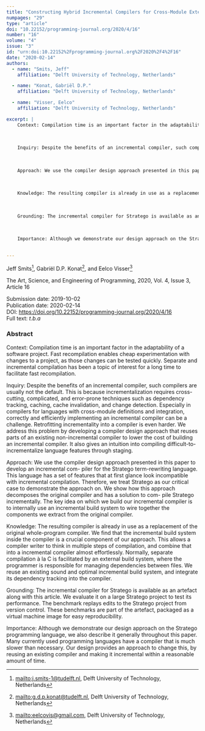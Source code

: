 ```yaml
---
title: "Constructing Hybrid Incremental Compilers for Cross-Module Extensibility with an Internal Build System"
numpages: "29"
type: "article"
doi: "10.22152/programming-journal.org/2020/4/16"
number: "16"
volume: "4"
issue: "3"
id: "urn:doi:10.22152%2Fprogramming-journal.org%2F2020%2F4%2F16"
date: "2020-02-14"
authors: 
  - name: "Smits, Jeff"
    affiliation: "Delft University of Technology, Netherlands"

  - name: "Konat, Gabriël D.P."
    affiliation: "Delft University of Technology, Netherlands"

  - name: "Visser, Eelco"
    affiliation: "Delft University of Technology, Netherlands"

excerpt: |
    Context: Compilation time is an important factor in the adaptability of a software project. Fast recompilation enables cheap experimentation with changes to a project, as those changes can be tested quickly. Separate and incremental compilation has been a topic of interest for a long time to facilitate fast recompilation. 
    
    
    
    Inquiry: Despite the benefits of an incremental compiler, such compilers are usually not the default. This is because incrementalization requires cross-cutting, complicated, and error-prone techniques such as dependency tracking, caching, cache invalidation, and change detection. Especially in compilers for languages with cross-module definitions and integration, correctly and efficiently implementing an incremental compiler can be a challenge. Retrofitting incrementality into a compiler is even harder. We address this problem by developing a compiler design approach that reuses parts of an existing non-incremental compiler to lower the cost of building an incremental compiler. It also gives an intuition into compiling difficult-to-incrementalize language features through staging.
    
    
    
    Approach: We use the compiler design approach presented in this paper to develop an incremental com- piler for the Stratego term-rewriting language. This language has a set of features that at first glance look incompatible with incremental compilation. Therefore, we treat Stratego as our critical case to demonstrate the approach on. We show how this approach decomposes the original compiler and has a solution to com- pile Stratego incrementally. The key idea on which we build our incremental compiler is to internally use an incremental build system to wire together the components we extract from the original compiler. 
    
    
    
    Knowledge: The resulting compiler is already in use as a replacement of the original whole-program compiler. We find that the incremental build system inside the compiler is a crucial component of our approach. This allows a compiler writer to think in multiple steps of compilation, and combine that into a incremental compiler almost effortlessly. Normally, separate compilation à la C is facilitated by an external build system, where the programmer is responsible for managing dependencies between files. We reuse an existing sound and optimal incremental build system, and integrate its dependency tracking into the compiler.
    
    
    
    Grounding: The incremental compiler for Stratego is available as an artefact along with this article. We evaluate it on a large Stratego project to test its performance. The benchmark replays edits to the Stratego project from version control. These benchmarks are part of the artefact, packaged as a virtual machine image for easy reproducibility.
    
    
    
    Importance: Although we demonstrate our design approach on the Stratego programming language, we also describe it generally throughout this paper. Many currently used programming languages have a compiler that is much slower than necessary. Our design provides an approach to change this, by reusing an existing compiler and making it incremental within a reasonable amount of time.
    

---
```

Jeff Smits[^1], Gabriël D.P. Konat[^2], and Eelco Visser[^3]

The Art, Science, and Engineering of Programming, 2020, Vol. 4, Issue 3, Article 16

Submission date: 2019-10-02  
Publication date: 2020-02-14  
DOI: <https://doi.org/10.22152/programming-journal.org/2020/4/16>  
Full text: *t.b.a*  


### Abstract
Context: Compilation time is an important factor in the adaptability of a software project. Fast recompilation enables cheap experimentation with changes to a project, as those changes can be tested quickly. Separate and incremental compilation has been a topic of interest for a long time to facilitate fast recompilation. 



Inquiry: Despite the benefits of an incremental compiler, such compilers are usually not the default. This is because incrementalization requires cross-cutting, complicated, and error-prone techniques such as dependency tracking, caching, cache invalidation, and change detection. Especially in compilers for languages with cross-module definitions and integration, correctly and efficiently implementing an incremental compiler can be a challenge. Retrofitting incrementality into a compiler is even harder. We address this problem by developing a compiler design approach that reuses parts of an existing non-incremental compiler to lower the cost of building an incremental compiler. It also gives an intuition into compiling difficult-to-incrementalize language features through staging.



Approach: We use the compiler design approach presented in this paper to develop an incremental com- piler for the Stratego term-rewriting language. This language has a set of features that at first glance look incompatible with incremental compilation. Therefore, we treat Stratego as our critical case to demonstrate the approach on. We show how this approach decomposes the original compiler and has a solution to com- pile Stratego incrementally. The key idea on which we build our incremental compiler is to internally use an incremental build system to wire together the components we extract from the original compiler. 



Knowledge: The resulting compiler is already in use as a replacement of the original whole-program compiler. We find that the incremental build system inside the compiler is a crucial component of our approach. This allows a compiler writer to think in multiple steps of compilation, and combine that into a incremental compiler almost effortlessly. Normally, separate compilation à la C is facilitated by an external build system, where the programmer is responsible for managing dependencies between files. We reuse an existing sound and optimal incremental build system, and integrate its dependency tracking into the compiler.



Grounding: The incremental compiler for Stratego is available as an artefact along with this article. We evaluate it on a large Stratego project to test its performance. The benchmark replays edits to the Stratego project from version control. These benchmarks are part of the artefact, packaged as a virtual machine image for easy reproducibility.



Importance: Although we demonstrate our design approach on the Stratego programming language, we also describe it generally throughout this paper. Many currently used programming languages have a compiler that is much slower than necessary. Our design provides an approach to change this, by reusing an existing compiler and making it incremental within a reasonable amount of time.




[^1]: <mailto:j.smits-1@tudelft.nl>, Delft University of Technology, Netherlands
[^2]: <mailto:g.d.p.konat@tudelft.nl>, Delft University of Technology, Netherlands
[^3]: <mailto:eelcovis@gmail.com>, Delft University of Technology, Netherlands
